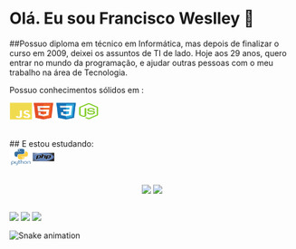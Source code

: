 # Olá. Eu sou Francisco Weslley  👋

##Possuo diploma em técnico em Informática, mas depois de finalizar o curso em 2009, deixei os assuntos de TI de lado.
Hoje aos 29 anos, quero entrar no mundo da programação, e ajudar outras pessoas com o meu trabalho na área de Tecnologia. 

Possuo conhecimentos sólidos em :

<div style="display: flex"><br>
  <img align="center" alt="Francisco-Js" height="30" width="40" src="https://raw.githubusercontent.com/devicons/devicon/master/icons/javascript/javascript-plain.svg">
  <img align="center" alt="Francisco-HTML" height="30" width="40" src="https://raw.githubusercontent.com/devicons/devicon/master/icons/html5/html5-original.svg">
  <img align="center" alt="Francisco-CSS" height="30" width="40" src="https://raw.githubusercontent.com/devicons/devicon/master/icons/css3/css3-original.svg">
  <img align="center" alt="Francisco-Python" height="30" width="40" src="https://raw.githubusercontent.com/devicons/devicon/master/icons/nodejs/nodejs-original.svg"> 
  </div>
  <br>
  <br>
 ## E estou estudando:  
 <div style="display:flex"> 
    <img align="center" alt="Francisco-Python" height="30" width="40" src="https://raw.githubusercontent.com/devicons/devicon/master/icons/python/python-original-wordmark.svg"> 
    <img align="center" alt="Francisco-PHP" height="30" width="40" src="https://raw.githubusercontent.com/devicons/devicon/master/icons/php/php-original.svg"> 
</div>


<br>
<br>



<div align="center">
  <img height="180em" src="https://github-readme-stats.vercel.app/api?username=franciscowesll&show_icons=true&theme=dark&include_all_commits=true&count_private=true"/>
  <img height="180em" src="https://github-readme-stats.vercel.app/api/top-langs/?username=franciscowesll&layout=compact&langs_count=7&theme=dark"/>
</div>

  
  ##
 
<div> 
  <a href="https://www.youtube.com/channel/UCKUcyE86uwZ8TKBxPjdZOLg" target="_blank"><img src="https://img.shields.io/badge/YouTube-FF0000?style=for-the-badge&logo=youtube&logoColor=white" target="_blank"></a>
  <a href="https://instagram.com/rafaballerini" target="_blank"><img src="https://img.shields.io/badge/-Instagram-%23E4405F?style=for-the-badge&logo=instagram&logoColor=white" target="_blank"></a>
 	<a href="https://www.linkedin.com/in/francisco-weslley-fernandes-bezerra-442456213/" target="_blank"><img src="https://img.shields.io/badge/-LinkedIn-%230077B5?style=for-the-badge&logo=linkedin&logoColor=white" target="_blank"></a> 
 
  ![Snake animation](https://github.com/franciscowesll/franciscowesll/blob/output/github-contribution-grid-snake.svg)
 
</div>  

